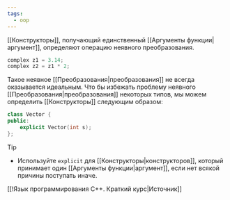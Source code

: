 ```yaml
---
tags:
  - oop
---
```


[[Конструкторы]], получающий единственный [[Аргументы функции|аргумент]], определяют операцию неявного преобразования.

```cpp
complex z1 = 3.14;
complex z2 = z1 * 2;
```

Такое неявное [[Преобразования|преобразования]] не всегда оказывается идеальным. Что бы избежать проблему неявного [[Преобразования|преобразования]] некоторых типов, мы можем определить [[Конструкторы]] следующим образом:

```cpp
class Vector {
public:
	explicit Vector(int s);
};
```

> [!tip]
> - Используйте `explicit` для [[Конструкторы|конструкторов]], который принимает один [[Аргументы функции|аргумент]], если нет всякой причины поступать иначе.

[[!Язык программирования C++. Краткий курс|Источник]]
